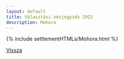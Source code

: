 ```yaml
---
layout: default
title: Választási névjegyzék 2022
description: Mohora
---
```


{% include settlementHTMLs/Mohora.html %}

[Vissza](../)